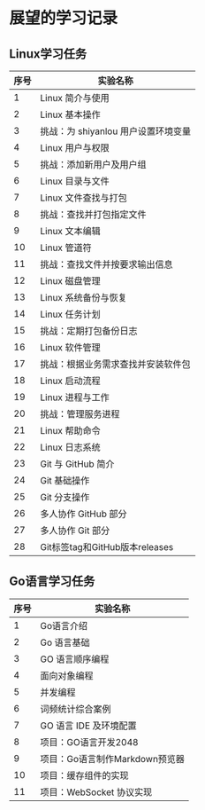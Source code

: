 # 展望的学习记录

## Linux学习任务
序号 | 实验名称
 -|- 
1	 |  Linux 简介与使用                                    
2	 |  Linux 基本操作                                      
3	 |  挑战：为 shiyanlou 用户设置环境变量                 
4	 |  Linux 用户与权限                                    
5	 |  挑战：添加新用户及用户组                            
6	 |  Linux 目录与文件                                    
7	 |  Linux 文件查找与打包                                
8	 |  挑战：查找并打包指定文件                            
9	 |  Linux 文本编辑                                      
10 	 |  Linux 管道符                                        
11	 |  挑战：查找文件并按要求输出信息                      
12	 |  Linux 磁盘管理                                      
13	 |  Linux 系统备份与恢复                                
14	 |  Linux 任务计划                                      
15	 |  挑战：定期打包备份日志                              
16	 |  Linux 软件管理                                      
17	 |  挑战：根据业务需求查找并安装软件包                  
18	 |  Linux 启动流程                                      
19	 |  Linux 进程与工作                                    
20	 |  挑战：管理服务进程                                  
21	 |  Linux 帮助命令                                      
22	 |  Linux 日志系统                                      
23	 |  Git 与 GitHub 简介                  
24	 |  Git 基础操作                        
25	 |  Git 分支操作                        
26	 |  多人协作 GitHub 部分                
27	 |  多人协作 Git 部分                   
28	 |  Git标签tag和GitHub版本releases      

## Go语言学习任务
序号	 | 实验名称
 -|- 
1	 |  Go语言介绍                      
2	 |  Go 语言基础                     
3	 |  GO 语言顺序编程                 
4	 |  面向对象编程                    
5	 |  并发编程                        
6	 |  词频统计综合案例                
7	 |  GO 语言 IDE 及环境配置          
8	 |  项目：GO语言开发2048                  
9	 |  项目：Go语言制作Markdown预览器        
10	 |  项目：缓存组件的实现                  
11	 |  项目：WebSocket 协议实现              
